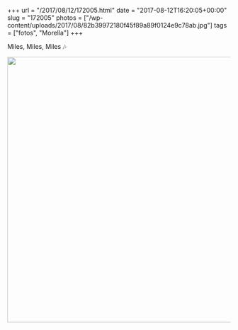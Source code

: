 +++
url = "/2017/08/12/172005.html"
date = "2017-08-12T16:20:05+00:00"
slug = "172005"
photos = ["/wp-content/uploads/2017/08/82b39972180f45f89a89f0124e9c78ab.jpg"]
tags = ["fotos", "Morella"]
+++

Miles, Miles, Miles 🎶

<img src="/wp-content/uploads/2017/08/82b39972180f45f89a89f0124e9c78ab.jpg" width="600" height="600" style="height: auto" />
